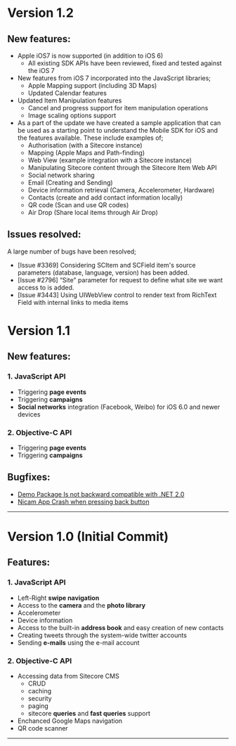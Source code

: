 # Version 1.2

## New features:
 * Apple iOS7 is now supported (in addition to iOS 6)
 	* All existing SDK APIs have been reviewed, fixed and tested against the iOS 7
 * New features from iOS 7 incorporated into the JavaScript libraries;
 	* Apple Mapping support (including 3D Maps)
 	* Updated Calendar features 
 * Updated Item Manipulation features
 	* Cancel and progress support for item manipulation operations 
 	* Image scaling options support 
 * As a part of the update we have created a sample application that can be used as a starting point to understand the Mobile SDK for iOS and the features available. These include examples of;
 	* Authorisation (with a Sitecore instance)
 	* Mapping (Apple Maps and Path-finding) 
 	* Web View (example integration with a Sitecore instance)
 	*  Manipulating Sitecore content through the Sitecore Item Web API
 	* Social network sharing 
 	* Email (Creating and Sending)
 	* Device information retrieval (Camera, Accelerometer, Hardware)
 	* Contacts (create and add contact information locally)
 	* QR code (Scan and use QR codes)
 	* Air Drop (Share local items through Air Drop)

## Issues resolved:
A large number of bugs have been resolved;
 * [Issue #3369] Considering SCItem and SCField item's source parameters (database, language, version) has been added.
 * [Issue #2796] “Site" parameter for request to define what site we want access to is added.
 * [Issue #3443] Using UIWebView control to render text from RichText Field with internal links to media items


# Version 1.1


## New features:

### 1. JavaScript API
* Triggering **page events**
* Triggering **campaigns**
* **Social networks** integration (Facebook, Weibo) for iOS 6.0 and newer devices

### 2. Objective-C API
* Triggering **page events**
* Triggering **campaigns**


## Bugfixes:

* [Demo Package Is not backward compatible with .NET 2.0](https://github.com/Sitecore/sitecore-ios-sdk/issues/16)
* [Nicam App Crash when pressing back button](https://github.com/Sitecore/sitecore-ios-sdk/issues/14)

----------------------


# Version 1.0 (Initial Commit)

## Features:


### 1. JavaScript API
* Left-Right **swipe navigation**
* Access to the **camera** and the **photo library**
* Accelerometer
* Device information
* Access to the built-in **address book** and easy creation of new contacts
* Creating tweets through the system-wide twitter accounts
* Sending **e-mails** using the e-mail account



### 2. Objective-C API

* Accessing data from Sitecore CMS
	* CRUD
	* caching
	* security
	* paging
	* sitecore **queries** and **fast queries** support
* Enchanced Google Maps navigation
* QR code scanner

----------------------

